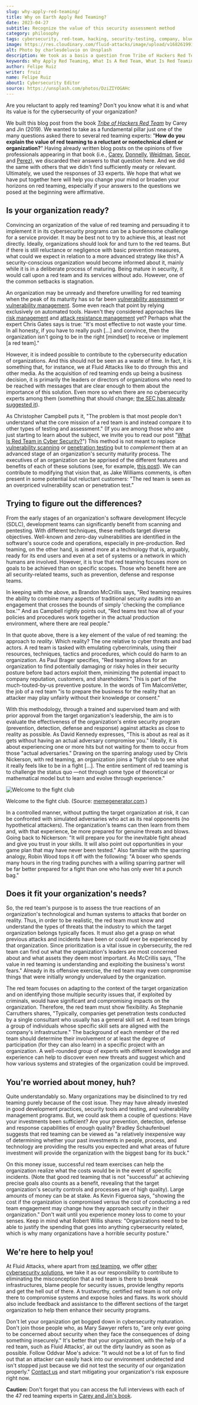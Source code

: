 ```yaml
---
slug: why-apply-red-teaming/
title: Why on Earth Apply Red Teaming?
date: 2023-04-27
subtitle: Recognize the value of this security assessment method
category: philosophy
tags: cybersecurity, red-team, hacking, security-testing, company, blue-team
image: https://res.cloudinary.com/fluid-attacks/image/upload/v1682619913/blog/why-apply-red-teaming/cover_why_apply_red_teaming.webp
alt: Photo by charlesdeluvio on Unsplash
description: We took as a basis a question from Tribe of Hackers Red Team (2019) aimed at explaining the value of red teaming to those who're reluctant or unaware of it.
keywords: Why Apply Red Teaming, What Is A Red Team, What Is Red Teaming, Red Team In Cybersecurity, Red Teaming Definition, Tribe Of Hackers, Pentesting, Ethical Hacking
author: Felipe Ruiz
writer: fruiz
name: Felipe Ruiz
about1: Cybersecurity Editor
source: https://unsplash.com/photos/DziZIYOGAHc
---
```


Are you reluctant to apply red teaming?
Don't you know what it is
and what its value is for the cybersecurity of your organization?

We built this blog post
from the book *[Tribe of Hackers Red Team](https://www.amazon.com/gp/product/B07VWHCQMR/ref=dbs_a_def_rwt_bibl_vppi_i2)*
by Carey and Jin (2019).
We wanted to take as a fundamental pillar
just one of the many questions asked there
to several red teaming experts:
"**How do you explain the value of red teaming
to a reluctant or nontechnical client or organization?**"
Having already written blog posts
on the opinions of five professionals appearing in that book
(i.e., [Carey](../tribe-of-hackers-1/),
[Donnelly](../tribe-of-hackers-2/),
[Weidman](../tribe-of-hackers-3/),
[Secor](../tribe-of-hackers-4/),
and [Perez](../tribe-of-hackers-5/)),
we discarded their answers to that question here.
And we did the same with others
that we didn't find sufficiently meaty or relevant.
Ultimately,
we used the responses of 33 experts.
We hope that what we have put together here will help you change your mind
or broaden your horizons on red teaming,
especially if your answers to the questions
we posed at the beginning
were affirmative.

## Is your organization ready?

Convincing an organization of the value of red teaming
and persuading it to implement it in its cybersecurity programs
can be a burdensome challenge for a service provider.
It may be best not to try to achieve this,
at least not directly.
Ideally,
organizations should look for and turn to the red teams.
But if there is still reluctance or negligence with basic prevention measures,
what could we expect in relation to a more advanced strategy like this?
A security-conscious organization would become informed about it,
mainly while it is in a deliberate process of maturing.
Being mature in security,
it would call upon a red team and its services without ado.
However,
one of the common setbacks is stagnation.

An organization may be unready
and therefore unwilling for red teaming
when the peak of its maturity has so far been [vulnerability assessment](../vulnerability-assessment/)
or [vulnerability management](../what-is-vulnerability-management/).
Some even reach that point
by relying exclusively on automated tools.
Haven't they considered approaches like [risk management](../cvssf-risk-exposure-metric/)
and [attack resistance management](../from-asm-to-arm/) yet?
Perhaps what the expert Chris Gates says is true:
"It's most effective to not waste your time.
In all honesty,
if you have to really push \[...\] and convince,
then the organization isn't going to be in the right \[mindset\]
to receive or implement \[a red team\]."

However,
it is indeed possible to contribute
to the cybersecurity education of organizations.
And this should not be seen as a waste of time.
In fact,
it is something that,
for instance,
we at Fluid Attacks like to do through this and other media.
As the acquisition of red teaming ends up being a business decision,
it is primarily the leaders or directors of organizations
who need to be reached with messages
that are clear enough to them
about the importance of this solution.
Even more so when there are no cybersecurity experts among them
(something that should change;
[the SEC has already suggested it](../sec-new-regulations/)).

As Christopher Campbell puts it,
"The problem is that most people don't understand
what the core mission of a red team is
and instead compare it to other types of testing and assessment."
(If you are among those who are just starting to learn about the subject,
we invite you to read our post "[What Is Red Team in Cyber Security?](../what-is-red-team-in-cyber-security/)")
This method is not meant to replace [vulnerability scanning](../vulnerability-scan/)
or [penetration testing](../what-is-manual-penetration-testing/)
but to *complement* them
at an advanced stage of an organization's security maturity process.
The executives of an organization can be apprised of the different features
and benefits of each of these solutions
(see, for example, [this post](../bas-vs-pentesting-vs-red-teaming/)).
We can contribute to modifying that vision that,
as Jake Williams comments,
is often present in some potential but reluctant customers:
"The red team is seen as an overpriced vulnerability scan
or penetration test."

<div>
<cta-banner
buttontxt="Read more"
link="/solutions/red-teaming/"
title="Get started with Fluid Attacks' Red Teaming solution right now"
/>
</div>

## Trying to figure out the differences?

From the early stages of an organization's software development lifecycle
(SDLC),
development teams can significantly benefit
from scanning and pentesting.
With different techniques,
these methods target diverse objectives.
Well-known and zero-day vulnerabilities are identified
in the software's source code and operations,
especially in pre-production.
Red teaming,
on the other hand,
is aimed more at a technology that is,
arguably,
ready for its end users
and even at a set of systems or a network in which humans are involved.
However,
it is true that
red teaming focuses more on goals to be achieved
than on specific scopes.
Those who benefit here are all security-related teams,
such as prevention, defense and response teams.

In keeping with the above,
as Brandon McCrillis says,
"Red teaming requires the ability
to combine many aspects of traditional security audits
into an engagement
that crosses the bounds of simply 'checking the compliance box.'"
And as Campbell rightly points out,
"Red teams test how all of your policies and procedures work together
in the actual production environment,
where there are real people."

In that quote above,
there is a key element of the value of red teaming:
the approach to *reality*.
Which reality?
The one relative to cyber threats and bad actors.
A red team is tasked with emulating cybercriminals,
using their resources, techniques, tactics and procedures,
which could do harm to an organization.
As Paul Brager specifies,
"Red teaming allows for an organization
to find potentially damaging or risky holes in their security posture
before bad actors exploit them,
minimizing the potential impact to company reputation,
customers, and shareholders."
This is part of the much-touted-by-us preventive posture.
In the words of Tim MalcomVetter,
the job of a red team "is to prepare the business for the reality
that an attacker may play unfairly
without their knowledge or consent."

With this methodology,
through a trained and supervised team
and with prior approval from the target organization's leadership,
the aim is to evaluate
the effectiveness of the organization's entire security program
(prevention, detection, defense and response)
against attacks as close to reality as possible.
As David Kennedy expresses,
"This is about as real as it gets
without having an actual adversary compromise you."
Ideally,
it is about experiencing one or more hits
but not waiting for them to occur from those "actual adversaries."
Drawing on the sparring analogy used by Chris Nickerson,
with red teaming,
an organization joins a "fight club
to see what it really feels like to be in a fight \[...\].
The entire sentiment of red teaming is to challenge the status quo
—not through some type of theoretical or mathematical model
but to learn and evolve through experience."

<div class="imgblock">

![Welcome to the fight club](https://res.cloudinary.com/fluid-attacks/image/upload/v1682619980/blog/why-apply-red-teaming/fight_club_red_teaming.webp)

<div class="title">

Welcome to the fight club. (Source: [memegenerator.com](https://img.memegenerator.net/instances/71384244.jpg).)

</div>

</div>

In a controlled manner,
without putting the target organization at risk,
it can be confronted with simulated adversaries
who act as its real opponents
(no hypothetical attackers).
The organization's teams can then learn from them and,
with that experience,
be more prepared for genuine threats and blows.
Going back to Nickerson:
"It will prepare you for the inevitable fight ahead
and give you trust in your skills.
It will also point out opportunities in your game plan
that may have never been tested."
Also familiar with the sparring analogy,
Robin Wood tops it off with the following:
"A boxer who spends many hours in the ring
trading punches with a willing sparring partner
will be far better prepared for a fight
than one who has only ever hit a punch bag."

## Does it fit your organization's needs?

So,
the red team's purpose is to assess
the true reactions of an organization's technological and human systems
to attacks that border on reality.
Thus,
in order to be realistic,
the red team must know and understand the types of threats
that the industry to which the target organization belongs typically faces.
It must also get a grasp on what previous attacks and incidents have been
or could ever be experienced by that organization.
Since prioritization is a vital issue in cybersecurity,
the red team can find out
what the organization's leaders are most concerned about
and what assets they deem most important.
As McCrillis says,
"The value in red teaming is understanding
and exploiting the business's worst fears."
Already in its offensive exercise,
the red team may even compromise things
that were initially wrongly undervalued by the organization.

The red team focuses on adapting to the context of the target organization
and on identifying those multiple security issues that,
if exploited by criminals,
would have significant and compromising impacts on the organization.
Therefore,
the red team must show flexibility.
As Stephanie Carruthers shares,
"Typically,
companies get penetration tests conducted by a single consultant
who usually has a general skill set.
A red team brings a group of individuals
whose specific skill sets are aligned with the company's infrastructure."
The background of each member of the red team
should determine their involvement
or at least the degree of participation
(for they can also learn)
in a specific project with an organization.
A well-rounded group of experts
with different knowledge and experience
can help to discover even new threats
and suggest which and how
various systems and strategies of the organization
could be improved.

## You're worried about money, huh?

Quite understandably so.
Many organizations may be disinclined to try red teaming
purely because of the cost issue.
They may have already invested in good development practices,
security tools and testing,
and vulnerability management programs.
But,
we could ask them a couple of questions:
Have your investments been sufficient?
Are your prevention,
detection, defense and response capabilities of enough quality?
Bradley Schaufenbuel suggests that
red teaming can be viewed as "a relatively inexpensive way of determining
whether your past investments in people,
process, and technology are providing the results you expected
and what areas of future investment will provide the organization
with the biggest bang for its buck."

On this money issue,
successful red team exercises can help the organization realize
what the costs would be in the event of specific incidents.
(Note that good red teaming that is not "successful"
at achieving precise goals
also counts as a benefit,
revealing that
the target organization's security controls and processes are of high quality).
Large amounts of money can be at stake.
As Kevin Figueroa says,
"showing the cost if the organization is compromised
versus the cost of conducting a red team engagement
may change how they approach security in their organization."
Don't wait until you experience money loss to come to your senses.
Keep in mind what Robert Willis shares:
"Organizations need to be able to justify the spending
that goes into anything cybersecurity related,
which is why many organizations have a horrible security posture."

## We're here to help you!

At Fluid Attacks,
where apart from [red teaming](../../solutions/red-teaming/),
we offer [other cybersecurity solutions](../../solutions/),
we take it as our responsibility to contribute
to eliminating the misconception
that a red team is there to break infrastructures,
blame people for security issues,
provide lengthy reports
and get the hell out of there.
A trustworthy, certified red team is not only there
to compromise systems and expose holes and flaws.
Its work should also include feedback and assistance
to the different sections of the target organization
to help them enhance their security programs.

Don't let your organization get bogged down in cybersecurity maturation.
Don't join those people who,
as Mary Sawyer refers to,
"are only ever going to be concerned about security
when they face the consequences of doing something insecurely."
It's better that your organization,
with the help of a red team,
such as Fluid Attacks',
air out the dirty laundry as soon as possible.
Follow Oddvar Moe's advice:
"It would not be a lot of fun to find out that
an attacker can easily hack into our environment undetected
and isn't stopped
just because we did not test the security of our organization properly."
[Contact us](../../contact-us/)
and start mitigating your organization's risk exposure right now.

<caution-box>

**Caution:**
Don't forget that you can access the full interviews
with each of the 47 red teaming experts
in [Carey and Jin's book](https://www.amazon.com/Tribe-Hackers-Red-Team-Cybersecurity/dp/1119643325).

</caution-box>

